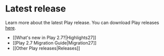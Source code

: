 <!--- Copyright (C) Lightbend Inc. <https://www.lightbend.com> -->
# Latest release

Learn more about the latest Play release. You can download Play releases [here](https://www.playframework.com/download).

- [[What's new in Play 2.7?|Highlights27]]
- [[Play 2.7 Migration Guide|Migration27]]
- [[Other Play releases|Releases]]
